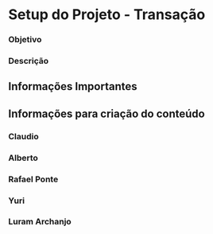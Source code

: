 # Setup do Projeto - Transação

### Objetivo

### Descrição

## Informações Importantes

## Informações para criação do conteúdo

### Claudio

### Alberto

### Rafael Ponte

### Yuri

### Luram Archanjo